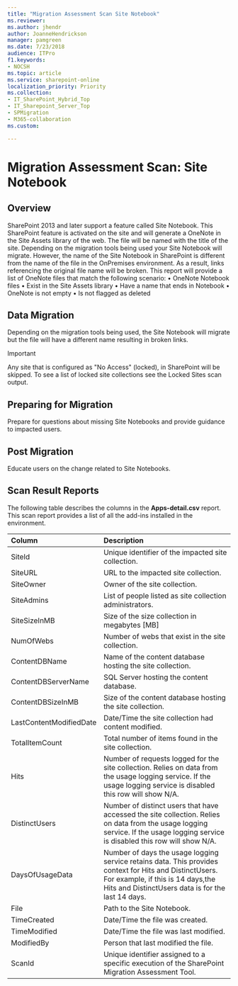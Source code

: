 ```yaml
---
title: "Migration Assessment Scan Site Notebook"
ms.reviewer: 
ms.author: jhendr
author: JoanneHendrickson
manager: pamgreen
ms.date: 7/23/2018
audience: ITPro
f1.keywords:
- NOCSH
ms.topic: article
ms.service: sharepoint-online
localization_priority: Priority
ms.collection:
- IT_SharePoint_Hybrid_Top
- IT_Sharepoint_Server_Top
- SPMigration
- M365-collaboration
ms.custom:

---
```


# Migration Assessment Scan: Site Notebook

## Overview

SharePoint 2013 and later support a feature called Site Notebook. This SharePoint feature is activated on the site and will generate a OneNote in the Site Assets library of the web. The file will be named with the title of the site.
Depending on the migration tools being used your Site Notebook will migrate. However, the name of the Site Notebook in SharePoint is different from the name of the file in the OnPremises environment. As a result, links referencing the original file name will be broken. This report will provide a list of OneNote files that match the following scenario:
	• OneNote Notebook files
	• Exist in the Site Assets library
	• Have a name that ends in Notebook
	• OneNote is not empty
	• Is not flagged as deleted


  
## Data Migration

Depending on the migration tools being used, the Site Notebook will migrate but the file will have a different name resulting in broken links.

  
> [!IMPORTANT]
> Any site that is configured as "No Access" (locked), in SharePoint will be skipped. To see a list of locked site collections see the Locked Sites scan output. 
  
## Preparing for Migration

Prepare for questions about missing Site Notebooks and provide guidance to impacted users.
  
## Post Migration

Educate users on the change related to Site Notebooks.


  
## Scan Result Reports

The following table describes the columns in the **Apps-detail.csv** report.
This scan report provides a list of all the add-ins installed in the environment.


|**Column**|**Description**|
|:-----|:-----|
|SiteId |Unique identifier of the impacted site collection. |
|SiteURL |URL to the impacted site collection. |
|SiteOwner |Owner of the site collection. |
|SiteAdmins |List of people listed as site collection administrators. |
|SiteSizeInMB |Size of the size collection in megabytes [MB] |
|NumOfWebs |Number of webs that exist in the site collection. |
|ContentDBName |Name of the content database hosting the site collection. |
|ContentDBServerName |SQL Server hosting the content database. |
|ContentDBSizeInMB |Size of the content database hosting the site collection. |
|LastContentModifiedDate|Date/Time the site collection had content modified. |
|TotalItemCount |Total number of items found in the site collection. |
|Hits |Number of requests logged for the site collection. Relies on data from the usage logging service. If the usage logging service is disabled this row will show N/A. |
|DistinctUsers |Number of distinct users that have accessed the site collection. Relies on data from the usage logging service. If the usage logging service is disabled this row will show N/A. |
|DaysOfUsageData |Number of days the usage logging service retains data. This provides context for Hits and DistinctUsers. For example, if this is 14 days,the Hits and DistinctUsers data is for the last 14 days.|
|File|Path to the Site Notebook.|
|TimeCreated|Date/Time the file was created.|
|TimeModified|Date/Time the file was last modified.|
|ModifiedBy|Person that last modified the file.|
|ScanId|Unique identifier assigned to a specific execution of the SharePoint Migration Assessment Tool. |


   

